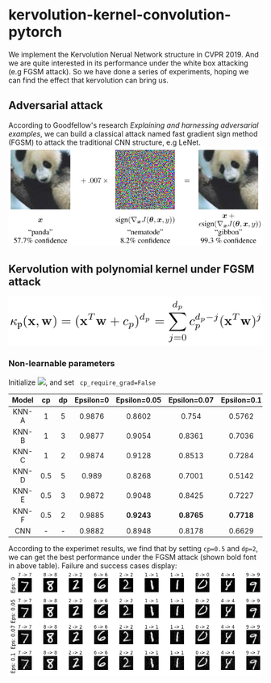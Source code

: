 # kervolution-kernel-convolution-pytorch
We implement the Kervolution Nerual Network structure in CVPR 2019. And we are quite interested in its performance under the white box attacking (e.g FGSM attack). So we have done a series of experiments, hoping we can find the effect that kervolution can bring us.
## Adversarial attack
According to Goodfellow's research *Explaining and harnessing adversarial examples*, we can build a classical attack named fast gradient sign method (FGSM) to attack the traditional CNN structure, e.g LeNet.
![](https://github.com/mjDelta/kervolution-kernel-convolution-pytorch/blob/master/imgs/fgsm.PNG)

## Kervolution with polynomial kernel under FGSM attack
![](https://github.com/mjDelta/kervolution-kernel-convolution-pytorch/blob/master/imgs/polynomial.PNG)
### Non-learnable parameters
Initialize ![](http://latex.codecogs.com/gif.latex?c_{p},d_{p}), and set ```
cp_require_grad=False```

| Model | cp | dp | Epsilon=0 | Epsilon=0.05 | Epsilon=0.07 | Epsilon=0.1 |
| :--: | :--: | :--: | :--: | :--: | :--: | :--: |
| KNN-A | 1 | 5 | 0.9876 | 0.8602 | 0.754 | 0.5762 |
| KNN-B | 1 | 3 | 0.9877 | 0.9054 | 0.8361 | 0.7036 |
| KNN-C | 1 | 2 | 0.9874 | 0.9128 | 0.8513 | 0.7284 |
| KNN-D | 0.5 | 5 |  0.989 | 0.8268  | 0.7001 |  0.5142 |
| KNN-E | 0.5 | 3 |  0.9872 | 0.9048  | 0.8425 | 0.7227  |
| KNN-F | 0.5 | 2 | 0.9885 | **0.9243** | **0.8765** | **0.7718** |
| CNN | - | - | 0.9882 | 0.8948 | 0.8178 | 0.6629 |

According to the experimet results, we find that by setting ```cp=0.5``` and ```dp=2```, we can get the best performance under the FGSM attack (shown bold font in above table).
Failure and success cases display:
![](https://github.com/mjDelta/kervolution-kernel-convolution-pytorch/blob/master/imgs/knn-poly-cp0.5-dp2-mnist.png)

